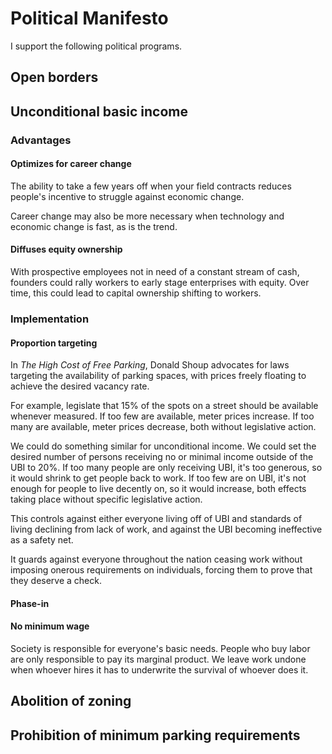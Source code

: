 # Political Manifesto
I support the following political programs.
## Open borders
## Unconditional basic income
### Advantages
#### Optimizes for career change
The ability to take a few years off when your field contracts reduces people's incentive to struggle against economic change.

Career change may also be more necessary when technology and economic change is fast, as is the trend.
#### Diffuses equity ownership
With prospective employees not in need of a constant stream of cash, founders could rally workers to early stage enterprises with equity. Over time, this could lead to capital ownership shifting to workers.
### Implementation
#### Proportion targeting
In _The High Cost of Free Parking_, Donald Shoup advocates for laws targeting the availability of parking spaces, with prices freely floating to achieve the desired vacancy rate.

For example, legislate that 15% of the spots on a street should be available whenever measured. If too few are available, meter prices increase. If too many are available, meter prices decrease, both without legislative action.

We could do something similar for unconditional income. We could set the desired number of persons receiving no or minimal income outside of the UBI to 20%. If too many people are only receiving UBI, it's too generous, so it would shrink to get people back to work. If too few are on UBI, it's not enough for people to live decently on, so it would increase, both effects taking place without specific legislative action.

This controls against either everyone living off of UBI and standards of living declining from lack of work, and against the UBI becoming ineffective as a safety net.

It guards against everyone throughout the nation ceasing work without imposing onerous requirements on individuals, forcing them to prove that they deserve a check.
#### Phase-in
#### No minimum wage
Society is responsible for everyone's basic needs. People who buy labor are only responsible to pay its marginal product. We leave work undone when whoever hires it has to underwrite the survival of whoever does it.
## Abolition of zoning
## Prohibition of minimum parking requirements
